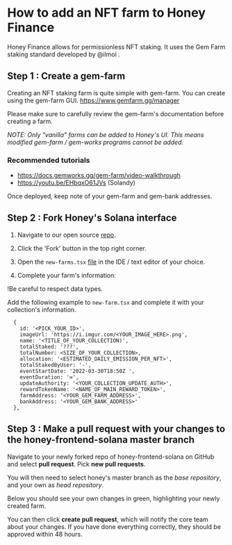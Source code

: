 # How to add an NFT farm to Honey Finance

Honey Finance allows for permissionless NFT staking. It uses the Gem Farm staking standard developed by @ilmoi .

## Step 1 : Create a gem-farm

Creating an NFT staking farm is quite simple with gem-farm. You can create using the gem-farm GUI. https://www.gemfarm.gg/manager

Please make sure to carefully review the gem-farm's documentation before creating a farm.

*NOTE: Only "vanilla" farms can be added to Honey's UI. This means modified gem-farm / gem-works programs cannot be added.*

### Recommended tutorials

- https://docs.gemworks.gg/gem-farm/video-walkthrough
- https://youtu.be/EHbqxO61JVs (Solandy)

Once deployed, keep note of your gem-farm and gem-bank addresses.

## Step 2 : Fork Honey's Solana interface

1. Navigate to our open source [repo](https://github.com/honey-protocol/honey-frontend-solana).

2. Click the 'Fork' button in the top right corner.

3. Open the `new-farms.tsx` [file](https://github.com/honey-protocol/honey-frontend-solana/blob/release/redesign/constants/new-farms.tsx) in the IDE / text editor of your choice.

4. Complete your farm's information:

!Be careful to respect data types.

Add the following example to `new-farm.tsx` and complete it with your collection's information.

```
  {
    id: '<PICK_YOUR_ID>',
    imageUrl: 'https://i.imgur.com/<YOUR_IMAGE_HERE>.png',
    name: '<TITLE_OF_YOUR_COLLECTION)',
    totalStaked: '???',
    totalNumber: <SIZE_OF_YOUR_COLLECTION>,
    allocation: '<ESTIMATED_DAILY_EMISSION_PER_NFT>',
    totalStakedByUser: '-',
    eventStartDate: '2022-03-30T18:50Z ',
    eventDuration: '∞',
    updateAuthority: '<YOUR_COLLECTION_UPDATE_AUTH>',
    rewardTokenName: '<NAME_OF_MAIN_REWARD_TOKEN>',
    farmAddress: '<YOUR_GEM_FARM_ADDRESS>',
    bankAddress: '<YOUR_GEM_BANK_ADDRESS>'
  },
```

## Step 3 : Make a pull request with your changes to the honey-frontend-solana master branch 

Navigate to your newly forked repo of honey-frontend-solana on GitHub and select **pull request**. Pick **new pull requests**.

You will then need to select honey's master branch as the *base repository*, and your own as *head repository*.

Below you should see your own changes in green, highlighting your newly created farm.

You can then click **create pull request**, which will notify the core team about your changes. If you have done everything correctly, they should be approved within 48 hours.